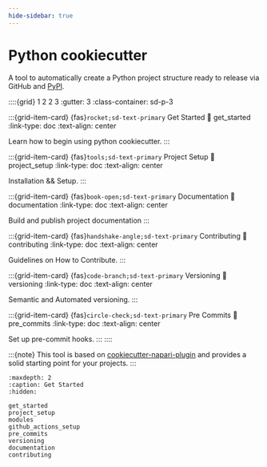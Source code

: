 ```yaml
---
hide-sidebar: true
---
```


# Python cookiecutter

A tool to automatically create a Python project structure ready to
release via GitHub and [PyPI](https://pypi.org/).

::::{grid} 1 2 2 3
:gutter: 3
:class-container: sd-p-3

:::{grid-item-card} {fas}`rocket;sd-text-primary` Get Started
:link: get_started
:link-type: doc
:text-align: center

Learn how to begin using python cookiecutter.
:::

:::{grid-item-card} {fas}`tools;sd-text-primary` Project Setup
:link: project_setup
:link-type: doc
:text-align: center

Installation && Setup.
:::

:::{grid-item-card} {fas}`book-open;sd-text-primary` Documentation
:link: documentation
:link-type: doc
:text-align: center

Build and publish project documentation
:::

:::{grid-item-card} {fas}`handshake-angle;sd-text-primary` Contributing
:link: contributing
:link-type: doc
:text-align: center

Guidelines on How to Contribute.
:::

:::{grid-item-card} {fas}`code-branch;sd-text-primary` Versioning
:link: versioning
:link-type: doc
:text-align: center

Semantic and Automated versioning.
:::

:::{grid-item-card} {fas}`circle-check;sd-text-primary` Pre Commits
:link: pre_commits
:link-type: doc
:text-align: center

Set up pre-commit hooks.
:::
::::

:::{note}
This tool is based on
[cookiecutter-napari-plugin](https://github.com/napari/napari-plugin-template)
and provides a solid starting point for your projects.
:::

```{toctree}
:maxdepth: 2
:caption: Get Started
:hidden:

get_started
project_setup
modules
github_actions_setup
pre_commits
versioning
documentation
contributing
```

